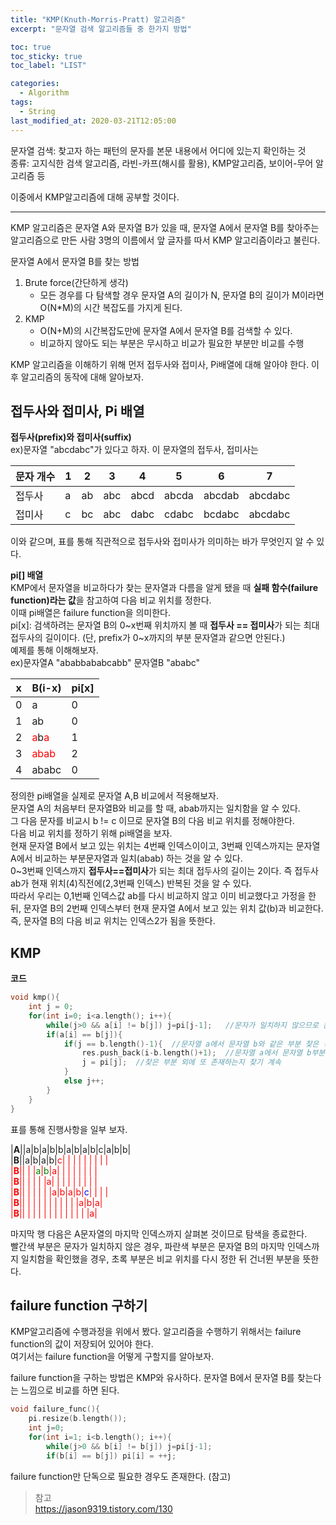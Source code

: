 ```yaml
---
title: "KMP(Knuth-Morris-Pratt) 알고리즘"
excerpt: "문자열 검색 알고리즘들 중 한가지 방법"

toc: true
toc_sticky: true
toc_label: "LIST"

categories:
  - Algorithm
tags:
  - String
last_modified_at: 2020-03-21T12:05:00
---
```

문자열 검색: 찾고자 하는 패턴의 문자를 본문 내용에서 어디에 있는지 확인하는 것  
종류: 고지식한 검색 알고리즘, 라빈-카프(해시를 활용), KMP알고리즘, 보이어-무어 알고리즘 등

이중에서 KMP알고리즘에 대해 공부할 것이다.  

--------------------------------------  
KMP 알고리즘은 문자열 A와 문자열 B가 있을 때, 문자열 A에서 문자열 B를 찾아주는 알고리즘으로 만든 사람 3명의 이름에서 앞 글자를 따서 KMP 알고리즘이라고 불린다.   


문자열 A에서 문자열 B를 찾는 방법  
1. Brute force(간단하게 생각)    
	- 모든 경우를 다 탐색할 경우 문자열 A의 길이가 N, 문자열 B의 길이가 M이라면 O(N*M)의 시간 복잡도를 가지게 된다.  
2. KMP  
	- O(N+M)의 시간복잡도만에 문자열 A에서 문자열 B를 검색할 수 있다.  
	- 비교하지 않아도 되는 부분은 무시하고 비교가 필요한 부분만 비교를 수행  

KMP 알고리즘을 이해하기 위해 먼저 접두사와 접미사, Pi배열에 대해 알아야 한다. 이후 알고리즘의 동작에 대해 알아보자.  

접두사와 접미사, Pi 배열  
------------  
**접두사(prefix)와 접미사(suffix)**  
ex)문자열 "abcdabc"가 있다고 하자. 이 문자열의 접두사, 접미사는  

|문자 개수|1|2|3|4|5|6|7|  
|-|-|-|-|-|-|-|-|  
|접두사|a|ab|abc|abcd|abcda|abcdab|abcdabc|  
|접미사|c|bc|abc|dabc|cdabc|bcdabc|abcdabc|  

이와 같으며, 표를 통해 직관적으로 접두사와 접미사가 의미하는 바가 무엇인지 알 수 있다.  


**pi[] 배열**  
KMP에서 문자열을 비교하다가 찾는 문자열과 다름을 알게 됐을 때 **실패 함수(failure function)라는 값**을 참고하여 다음 비교 위치를 정한다.  
이때 pi배열은 failure function을 의미한다.  
pi[x]: 검색하려는 문자열 B의 0~x번째 위치까지 볼 때 **접두사 == 접미사**가 되는 최대 접두사의 길이이다. (단, prefix가 0~x까지의 부분 문자열과 같으면 안된다.)  
예제를 통해 이해해보자.  
ex)문자열A "ababbababcabb" 문자열B "ababc"  

|x|B(i-x)|pi[x]|  
|-|-----|-----|  
|0|a|0|  
|1|ab|0|
|2|<span style="color:red">a</span>b<span style="color:red">a</span>|1|  
|3|<span style="color:red">abab</span>|2|  
|4|ababc|0|  

정의한 pi배열을 실제로 문자열 A,B 비교에서 적용해보자.  
문자열 A의 처음부터 문자열B와 비교를 할 때, abab까지는 일치함을 알 수 있다.  
그 다음 문자를 비교시 b != c 이므로 문자열 B의 다음 비교 위치를 정해야한다.  
다음 비교 위치를 정하기 위해 pi배열을 보자.  
현재 문자열 B에서 보고 있는 위치는 4번째 인덱스이이고, 3번째 인덱스까지는 문자열 A에서 비교하는 부분문자열과 일치(abab) 하는 것을 알 수 있다.  
0~3번째 인덱스까지 **접두사==접미사**가 되는 최대 접두사의 길이는 2이다. 즉 접두사 ab가 현재 위치(4)직전에(2,3번째 인덱스) 반복된 것을 알 수 있다.  
따라서 우리는 0,1번째 인덱스값 ab를 다시 비교하지 않고 이미 비교했다고 가정을 한 뒤, 문자열 B의 2번째 인덱스부터 현재 문자열 A에서 보고 있는 위치 값(b)과 비교한다.  
즉, 문자열 B의 다음 비교 위치는 인덱스2가 됨을 뜻한다.  


KMP  
-----------  
**코드**  
``` c  
void kmp(){
	int j = 0;
	for(int i=0; i<a.length(); i++){
		while(j>0 && a[i] != b[j]) j=pi[j-1];	//문자가 일치하지 않으므로 문자열 B의 비교 위치를 다시 정하기
		if(a[i] == b[j]){
			if(j == b.length()-1){	//문자열 a에서 문자열 b와 같은 부분 찾은 경우
				res.push_back(i-b.length()+1);	//문자열 a에서 문자열 b부분 시작 위치 저장
				j = pi[j];	//찾은 부분 외에 또 존재하는지 찾기 계속
			}
			else j++;
		}
	}
}
```

표를 통해 진행사항을 일부 보자.  

|**A**||a|b|a|b|b|a|b|a|b|c|a|b|b|  
|**B**||a|b|a|b|<span style="color:red">c<span>|  |  | |  | |  |  |  |  
|**B**|| | |<span style="color:green">a</span>|<span style="color:green">b</span>|<span style="color:red">a</span>| | | | | | | |  
|**B**|| | | | |<span style="color:red">a</span>| | | | | | | | |  
|**B**|| | | | | |a|b|a|b|<span style="color:blue">c</span>| | | |  
|**B**|| | | | | | | | | | |a|b|<span style="color:red">a</span>|  
|**B**|| | | | | | | | | | | | |<span style="color:red">a</span>|  

마지막 행 다음은 A문자열의 마지막 인덱스까지 살펴본 것이므로 탐색을 종료한다.  
빨간색 부분은 문자가 일치하지 않은 경우, 파란색 부분은 문자열 B의 마지막 인덱스까지 일치함을 확인했을 경우, 초록 부분은 비교 위치를 다시 정한 뒤 건너뛴 부분을 뜻한다.  
   
failure function 구하기  
-----------  
KMP알고리즘에 수행과정을 위에서 봤다. 알고리즘을 수행하기 위해서는 failure function의 값이 저장되어 있어야 한다.  
여기서는 failure function을 어떻게 구할지를 알아보자.  


failure function을 구하는 방법은 KMP와 유사하다. 문자열 B에서 문자열 B를 찾는다는 느낌으로 비교를 하면 된다.  

``` c  
void failure_func(){
	pi.resize(b.length());
	int j=0;
	for(int i=1; i<b.length(); i++){
		while(j>0 && b[i] != b[j]) j=pi[j-1];
		if(b[i] == b[j]) pi[i] = ++j;
```  

failure function만 단독으로 필요한 경우도 존재한다. (참고)   


> 참고  
> <https://jason9319.tistory.com/130>